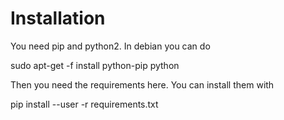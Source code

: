 # Installation

You need pip and python2. In debian you can do
 
  sudo apt-get -f install python-pip python

Then you need the requirements here. You can install them with

  pip install --user -r requirements.txt

